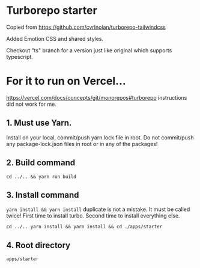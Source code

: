 # Turborepo starter

Copied from https://github.com/cvrlnolan/turborepo-tailwindcss

Added Emotion CSS and shared styles.

Checkout "ts" branch for a version just like original which supports typescript.

# For it to run on Vercel...

https://vercel.com/docs/concepts/git/monorepos#turborepo instructions did not work for me.

## 1. Must use Yarn.

Install on your local, commit/push yarn.lock file in root. Do not commit/push any package-lock.json files in root or in any of the packages!

## 2. Build command

```
cd ../.. && yarn run build
```

## 3. Install command

`yarn install && yarn install` duplicate is not a mistake. It must be called twice! First time to install turbo. Second time to install everything else.

```
cd ../.. yarn install && yarn install && cd ./apps/starter
```

## 4. Root directory

```
apps/starter
```
